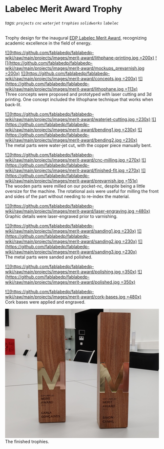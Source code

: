 # Labelec Merit Award Trophy

###### tags: `projects` `cnc` `waterjet` `trophies` `solidworks` `labelec`

Trophy design for the inaugural [EDP Labelec Merit Award](https://www.edp.com/en/innovation/labelec/merit-award#award), recognizing academic excellence in the field of energy.  

[![](https://github.com/fablabedp/fablabedp-wiki/raw/main/projects/images/merit-award/lithphane-printing.jpg =200x)](https://github.com/fablabedp/fablabedp-wiki/raw/main/projects/images/merit-award/lithphane-printing.jpg)
[![](https://github.com/fablabedp/fablabedp-wiki/raw/main/projects/images/merit-award/mockups_prevarnish.jpg =200x)](https://github.com/fablabedp/fablabedp-wiki/raw/main/projects/images/merit-award/mockups_prevarnish.jpg)
[![](https://github.com/fablabedp/fablabedp-wiki/raw/main/projects/images/merit-award/concepts.jpg =200x)](https://github.com/fablabedp/fablabedp-wiki/raw/main/projects/images/merit-award/concepts.jpg)
[![](https://github.com/fablabedp/fablabedp-wiki/raw/main/projects/images/merit-award/lithophane.jpg =113x)](https://github.com/fablabedp/fablabedp-wiki/raw/main/projects/images/merit-award/lithophane.jpg)  
Three concepts were proposed and prototyped with laser cutting and 3d printing.  One concept included the lithophane technique that works when back-lit.  

[![](https://github.com/fablabedp/fablabedp-wiki/raw/main/projects/images/merit-award/waterjet-cutting.jpg =230x)](https://github.com/fablabedp/fablabedp-wiki/raw/main/projects/images/merit-award/waterjet-cutting.jpg)
[![](https://github.com/fablabedp/fablabedp-wiki/raw/main/projects/images/merit-award/bending1.jpg =230x)](https://github.com/fablabedp/fablabedp-wiki/raw/main/projects/images/merit-award/bending1.jpg)
[![](https://github.com/fablabedp/fablabedp-wiki/raw/main/projects/images/merit-award/bending2.jpg =230x)](https://github.com/fablabedp/fablabedp-wiki/raw/main/projects/images/merit-award/bending2.jpg)  
The metal parts were water-jet cut, with the copper piece manually bent.  

[![](https://github.com/fablabedp/fablabedp-wiki/raw/main/projects/images/merit-award/cnc-milling.jpg =270x)](https://github.com/fablabedp/fablabedp-wiki/raw/main/projects/images/merit-award/cnc-milling.jpg)
[![](https://github.com/fablabedp/fablabedp-wiki/raw/main/projects/images/merit-award/finished-fit.jpg =270x)](https://github.com/fablabedp/fablabedp-wiki/raw/main/projects/images/merit-award/finished-fit.jpg)
[![](https://github.com/fablabedp/fablabedp-wiki/raw/main/projects/images/merit-award/prevarnish.jpg =151x)](https://github.com/fablabedp/fablabedp-wiki/raw/main/projects/images/merit-award/prevarnish.jpg)  
The wooden parts were milled on our pocket-nc, despite being a little oversize for the machine.  The rotational axis were useful for milling the front and sides of the part without needing to re-index the material.  

[![](https://github.com/fablabedp/fablabedp-wiki/raw/main/projects/images/merit-award/laser-engraving.jpg =480x)](https://github.com/fablabedp/fablabedp-wiki/raw/main/projects/images/merit-award/laser-engraving.jpg)  
Graphic details were laser-engraved prior to varnishing.  

[![](https://github.com/fablabedp/fablabedp-wiki/raw/main/projects/images/merit-award/sanding1.jpg =230x)](https://github.com/fablabedp/fablabedp-wiki/raw/main/projects/images/merit-award/sanding1.jpg)
[![](https://github.com/fablabedp/fablabedp-wiki/raw/main/projects/images/merit-award/sanding2.jpg =230x)](https://github.com/fablabedp/fablabedp-wiki/raw/main/projects/images/merit-award/sanding2.jpg)
[![](https://github.com/fablabedp/fablabedp-wiki/raw/main/projects/images/merit-award/sanding3.jpg =230x)](https://github.com/fablabedp/fablabedp-wiki/raw/main/projects/images/merit-award/sanding3.jpg)  
The metal parts were sanded and polished.  

[![](https://github.com/fablabedp/fablabedp-wiki/raw/main/projects/images/merit-award/polishing.jpg =350x)](https://github.com/fablabedp/fablabedp-wiki/raw/main/projects/images/merit-award/polishing.jpg)
[![](https://github.com/fablabedp/fablabedp-wiki/raw/main/projects/images/merit-award/polished.jpg =350x)](https://github.com/fablabedp/fablabedp-wiki/raw/main/projects/images/merit-award/polished.jpg)  

[![](https://github.com/fablabedp/fablabedp-wiki/raw/main/projects/images/merit-award/cork-bases.jpg =480x)](https://github.com/fablabedp/fablabedp-wiki/raw/main/projects/images/merit-award/cork-bases.jpg)  
Cork bases were applied and engraved.  

[![](https://github.com/fablabedp/fablabedp-wiki/raw/main/projects/images/merit-award/finished_trophies.jpg)](https://github.com/fablabedp/fablabedp-wiki/raw/main/projects/images/merit-award/finished_trophies.jpg)  
The finished trophies.  

